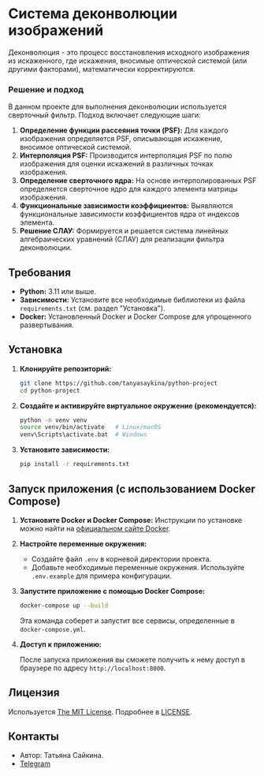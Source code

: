 # Система деконволюции изображений

Деконволюция - это процесс восстановления исходного изображения из искаженного, где искажения, вносимые оптической системой (или другими факторами), математически корректируются.

### Решение и подход

В данном проекте для выполнения деконволюции используется сверточный фильтр. Подход включает следующие шаги:

1.  **Определение функции рассеяния точки (PSF):** Для каждого изображения определяется PSF, описывающая искажение, вносимое оптической системой.
2.  **Интерполяция PSF:** Производится интерполяция PSF по полю изображения для оценки искажений в различных точках изображения.
3.  **Определение сверточного ядра:** На основе интерполированных PSF определяется сверточное ядро для каждого элемента матрицы изображения.
4.  **Функциональные зависимости коэффициентов:** Выявляются функциональные зависимости коэффициентов ядра от индексов элемента.
5.  **Решение СЛАУ:** Формируется и решается система линейных алгебраических уравнений (СЛАУ) для реализации фильтра деконволюции.

## Требования

*   **Python:** 3.11 или выше.
*   **Зависимости:** Установите все необходимые библиотеки из файла `requirements.txt` (см. раздел "Установка").
*   **Docker:** Установленный Docker и Docker Compose для упрощенного развертывания.

## Установка

1.  **Клонируйте репозиторий:**

    ```bash
    git clone https://github.com/tanyasaykina/python-project
    cd python-project
    ```

2.  **Создайте и активируйте виртуальное окружение (рекомендуется):**

    ```bash
    python -m venv venv
    source venv/bin/activate   # Linux/macOS
    venv\Scripts\activate.bat  # Windows
    ```

3.  **Установите зависимости:**

    ```bash
    pip install -r requirements.txt
    ```

## Запуск приложения (с использованием Docker Compose)

1.  **Установите Docker и Docker Compose:** Инструкции по установке можно найти на [официальном сайте Docker](https://docs.docker.com/get-docker/).

2.  **Настройте переменные окружения:**
    * Создайте файл `.env` в корневой директории проекта.
    * Добавьте необходимые переменные окружения.
      Используйте `.env.example` для примера конфигурации.

3.  **Запустите приложение с помощью Docker Compose:**

    ```bash
    docker-compose up --build
    ```

    Эта команда соберет и запустит все сервисы, определенные в `docker-compose.yml`.

4.  **Доступ к приложению:**

    После запуска приложения вы сможете получить к нему доступ в браузере по адресу `http://localhost:8000`.

## Лицензия

Используется [The MIT License](LICENSE). Подробнее в [LICENSE](LICENSE).

## Контакты

*   Автор: Татьяна Сайкина.
*   [Telegram](https://t.me/sts_3071)
